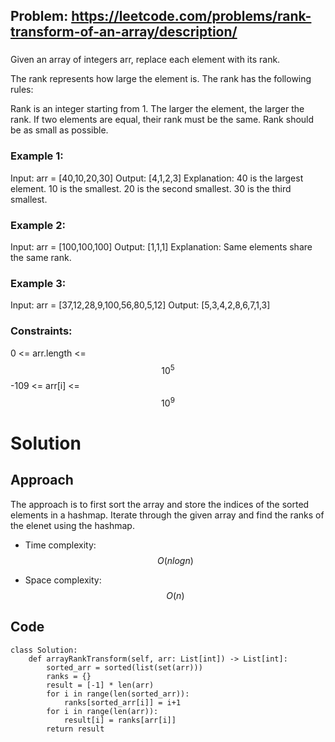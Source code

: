 ## Problem: https://leetcode.com/problems/rank-transform-of-an-array/description/
###
Given an array of integers arr, replace each element with its rank.

The rank represents how large the element is. The rank has the following rules:

Rank is an integer starting from 1.
The larger the element, the larger the rank. If two elements are equal, their rank must be the same.
Rank should be as small as possible.

### Example 1:
Input: arr = [40,10,20,30]
Output: [4,1,2,3]
Explanation: 40 is the largest element. 10 is the smallest. 20 is the second smallest. 30 is the third smallest.

### Example 2:
Input: arr = [100,100,100]
Output: [1,1,1]
Explanation: Same elements share the same rank.

### Example 3:
Input: arr = [37,12,28,9,100,56,80,5,12]
Output: [5,3,4,2,8,6,7,1,3]

### Constraints:
0 <= arr.length <= $$10^5$$
-109 <= arr[i] <= $$10^9$$

# Solution
## Approach
The approach is to first sort the array and store the indices of the sorted elements in a hashmap. Iterate through the given array and find the ranks of the elenet using the hashmap.

- Time complexity:
$$O(nlogn)$$

- Space complexity:
$$O(n)$$

## Code
```python3 []
class Solution:
    def arrayRankTransform(self, arr: List[int]) -> List[int]:
        sorted_arr = sorted(list(set(arr)))
        ranks = {}
        result = [-1] * len(arr)
        for i in range(len(sorted_arr)):
            ranks[sorted_arr[i]] = i+1
        for i in range(len(arr)):
            result[i] = ranks[arr[i]]
        return result
```
